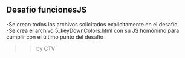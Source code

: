 ## Desafio funcionesJS
-Se crean todos los archivos solicitados explicitamente en el desafío <br>
-Se crea el archivo 5_keyDownColors.html con su JS homónimo para cumplir con el último punto del desafío
>>by CTV